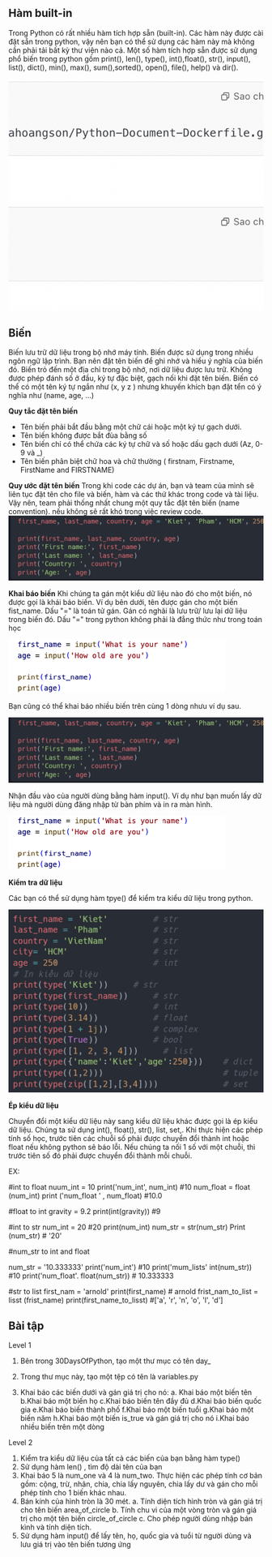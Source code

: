 ## Hàm built-in
Trong Python có rất nhiều hàm tích hợp sẵn (built-in). Các hàm này được cài đặt sẵn trong python, vậy nên bạn có thể sử dụng các hàm này mà không cần phải tải bất kỳ thư viện nào cả. Một số hàm tích hợp sẵn được sử dụng phổ biến trong python gồm print(), len(), type(), int(),float(), str(), input(), list(), dict(), min(), max(), sum(),sorted(), open(), file(), help() và dir().

![alt text](image.png)

## Biến 
Biến lưu trữ dữ liệu trong bộ nhớ máy tính. Biến được sử dụng trong nhiều ngôn ngữ lập trình. Bạn nên đặt tên biến để ghi nhớ và hiểu ý nghĩa của biến đó. Biến trỏ đến một địa chỉ trong bộ nhớ, nơi dữ liệu được lưu trữ. Không được phép đánh số ở đầu, ký tự đặc biệt, gạch nối khi đặt tên biến. Biến có thể có một tên ký tự ngắn như (x, y z    ) nhưng khuyến khích bạn đặt tển có ý nghĩa như (name, age, ...)

**Quy tắc đặt tên biến**
- Tên biến phải bắt đầu bằng một chữ cái hoặc một ký tự gạch dưới. 
- Tên biến không được bắt đùa bằng số
- Tên biến chỉ có thể chứa các ký tự chữ và số hoặc dấu gạch dưới (Az, 0-9 và _) 
- Tên biến phân biệt chữ hoa và chữ thường ( firstnam, Firstname, FirstName and FIRSTNAME)

**Quy ước đặt tên biến**
Trong khi code các dự án, bạn và team của mình sẽ liên tục đặt tên cho file và biến, hàm và các thứ khác trong code và tài liệu. Vậy nên, team phải thống nhất chung một quy tắc đặt tên biến (name convention). nếu không sẽ rất khó trong việc review code. 
![alt text](image-1.png)

**Khai báo biến** 
 Khi chúng ta gán một kiểu dữ liệu nào đó cho một biến, nó được gọi là khái báo biến. Ví dụ bên dưới, tên được gán cho một biến fist_name. Dấu "=" là toán tử gán. Gán có nghãi là lưu trữ/ lưu lại dữ liệu trong biến đó. Dấu "=" trong python không phải là đẳng thức như trong toán học 
 
 ![alt text](image-2.png)

Bạn cũng có thể khai báo nhiều biến trên cùng 1 dòng nhưu ví dụ sau. 

![alt text](image-1.png)

Nhận đầu vào của người dùng bằng hàm input(). Ví dụ như bạn muốn lấy dữ liệu mà người dùng đăng nhập từ bàn phím và in ra màn hình. 

![alt text](image-2.png)

**Kiểm tra dữ liệu**

Các bạn có thể sử dụng hàm tpye() để kiểm tra kiểu dữ liệu trong python. 

![alt text](image-3.png)

**Ép kiểu dữ liệu**

Chuyển đổi một kiểu dữ liệu này sang kiểu dữ liệu khác được gọi là ép kiểu dữ liệu. Chúng ta sử dụng int(), float(), str(), list, set,. Khi thực hiện các phép tính số học, trước tiên các chuỗi số phải được chuyển đổi thành int hoặc float nếu không  python sẽ báo lỗi. Nếu chúng ta nối 1 số với một chuỗi, thì trước tiên số đó phải được chuyển đổi thành mỗi chuỗi. 

EX:

#int to float 
nuum_int = 10 
print('num_int', num_int) #10 
num_float = float (num_int)
print ('num_float ' , num_float) #10.0

#float to int 
gravity = 9.2
print(int(gravity)) #9 

#int to str 
num_int = 20       #20
print(num_int)
num_str = str(num_str)
Print (num_str) # '20'

#num_str to int and float 

num_str = '10.333333'
print('num_int') #10 
print('mum_lists' int(num_str)) #10 
print('num_float'. float(num_str))  # 10.333333

#str to list 
first_nam = 'arnold'
print(first_name) # arnold 
frist_nam_to_list = lisst (frist_name)
print(first_name_to_lisst)   #['a', 'r', 'n', 'o', 'l', 'd']

## Bài tập
Level 1

1. Bên trong 30DaysOfPython, tạo một thư mục có tên day_

2. Trong thư mục này, tạo một tệp có tên là variables.py
3. Khai báo các biến dưới và gán giá trị cho nó:
a. Khai báo một biến tên
b.Khai báo một biến họ
c.Khai báo biến tên đầy đủ
d.Khai báo biến quốc gia
e.Khai báo biến thành phố
f.Khai báo một biến tuổi
g.Khai báo một biến năm
h.Khai báo một biến is_true và gán giá trị cho nó
i.Khai báo nhiều biến trên một dòng

Level 2
1. Kiểm tra kiểu dữ liệu của tất cả các biến của
bạn bằng hàm type()
2. Sử dụng hàm len() , tìm độ dài tên của bạn
3. Khai báo 5 là num_one và 4 là num_two. Thực hiện các phép tính cơ bản gồm: cộng, trừ, nhân, chia, chia lấy nguyên, chia lấy dư và gán cho mỗi phép tính cho 1 biến khác nhau.
4. Bán kính của hình tròn là 30 mét.
a. Tính diện tích hình tròn và gán giá trị cho tên biến area_of_circle
b. Tính chu vi của một vòng tròn và gán giá trị cho một tên biến circle_of_circle
c. Cho phép người dùng nhập bán kình và tính diện tích.
5. Sử dụng hàm input() để lấy tên, họ, quốc gia và tuổi từ người dùng và lưu giá trị vào tên biến tương ứng
